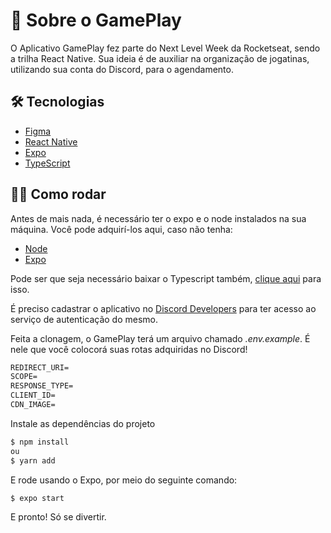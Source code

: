 # :iphone: Sobre o GamePlay

O Aplicativo GamePlay fez parte do Next Level Week da Rocketseat, sendo a trilha React Native. Sua ideia é de auxiliar na organização de jogatinas, utilizando
sua conta do Discord, para o agendamento.


## :hammer_and_wrench: Tecnologias

- [Figma](http://www.figma.com/)
- [React Native](https://reactnative.dev/)
- [Expo](https://expo.io/)
- [TypeScript](https://www.typescriptlang.org/)

## :running_man: Como rodar

Antes de mais nada, é necessário ter o expo e o node instalados na sua máquina. Você pode adquirí-los aqui, caso não tenha:
- [Node](https://nodejs.org/en/)
- [Expo](https://expo.io/)

Pode ser que seja necessário baixar o Typescript também, [clique aqui](https://www.typescriptlang.org/download) para isso.

É preciso cadastrar o aplicativo no [Discord Developers](https://discord.com/developers/applications) para ter acesso ao serviço de autenticação do mesmo.

Feita a clonagem, o GamePlay terá um arquivo chamado _.env.example_. É nele que você colocorá suas rotas adquiridas no Discord!

 ```cl
REDIRECT_URI=
SCOPE=
RESPONSE_TYPE=
CLIENT_ID=
CDN_IMAGE=
```
Instale as dependências do projeto

```cl
$ npm install
ou
$ yarn add
```
E rode usando o Expo, por meio do seguinte comando:

```cl
$ expo start
```
 E pronto! Só se divertir.
 
 


